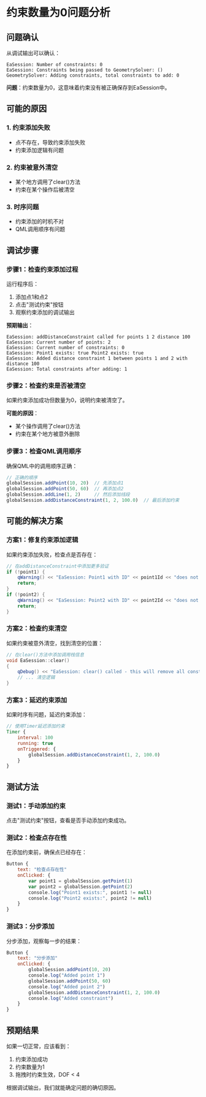# 约束数量为0问题分析

## 问题确认

从调试输出可以确认：
```
EaSession: Number of constraints: 0
EaSession: Constraints being passed to GeometrySolver: ()
GeometrySolver: Adding constraints, total constraints to add: 0
```

**问题**：约束数量为0，这意味着约束没有被正确保存到EaSession中。

## 可能的原因

### 1. 约束添加失败
- 点不存在，导致约束添加失败
- 约束添加逻辑有问题

### 2. 约束被意外清空
- 某个地方调用了clear()方法
- 约束在某个操作后被清空

### 3. 时序问题
- 约束添加的时机不对
- QML调用顺序有问题

## 调试步骤

### 步骤1：检查约束添加过程
运行程序后：
1. 添加点1和点2
2. 点击"测试约束"按钮
3. 观察约束添加的调试输出

**预期输出**：
```
EaSession: addDistanceConstraint called for points 1 2 distance 100
EaSession: Current number of points: 2
EaSession: Current number of constraints: 0
EaSession: Point1 exists: true Point2 exists: true
EaSession: Added distance constraint 1 between points 1 and 2 with distance 100
EaSession: Total constraints after adding: 1
```

### 步骤2：检查约束是否被清空
如果约束添加成功但数量为0，说明约束被清空了。

**可能的原因**：
- 某个操作调用了clear()方法
- 约束在某个地方被意外删除

### 步骤3：检查QML调用顺序
确保QML中的调用顺序正确：
```qml
// 正确的顺序
globalSession.addPoint(10, 20)  // 先添加点1
globalSession.addPoint(50, 60)  // 再添加点2
globalSession.addLine(1, 2)     // 然后添加线段
globalSession.addDistanceConstraint(1, 2, 100.0)  // 最后添加约束
```

## 可能的解决方案

### 方案1：修复约束添加逻辑
如果约束添加失败，检查点是否存在：
```cpp
// 在addDistanceConstraint中添加更多验证
if (!point1) {
    qWarning() << "EaSession: Point1 with ID" << point1Id << "does not exist";
    return;
}
if (!point2) {
    qWarning() << "EaSession: Point2 with ID" << point2Id << "does not exist";
    return;
}
```

### 方案2：检查约束清空
如果约束被意外清空，找到清空的位置：
```cpp
// 在clear()方法中添加调用栈信息
void EaSession::clear()
{
    qDebug() << "EaSession: clear() called - this will remove all constraints!";
    // ... 清空逻辑
}
```

### 方案3：延迟约束添加
如果时序有问题，延迟约束添加：
```qml
// 使用Timer延迟添加约束
Timer {
    interval: 100
    running: true
    onTriggered: {
        globalSession.addDistanceConstraint(1, 2, 100.0)
    }
}
```

## 测试方法

### 测试1：手动添加约束
点击"测试约束"按钮，查看是否手动添加约束成功。

### 测试2：检查点存在性
在添加约束前，确保点已经存在：
```qml
Button {
    text: "检查点存在性"
    onClicked: {
        var point1 = globalSession.getPoint(1)
        var point2 = globalSession.getPoint(2)
        console.log("Point1 exists:", point1 != null)
        console.log("Point2 exists:", point2 != null)
    }
}
```

### 测试3：分步添加
分步添加，观察每一步的结果：
```qml
Button {
    text: "分步添加"
    onClicked: {
        globalSession.addPoint(10, 20)
        console.log("Added point 1")
        globalSession.addPoint(50, 60)
        console.log("Added point 2")
        globalSession.addDistanceConstraint(1, 2, 100.0)
        console.log("Added constraint")
    }
}
```

## 预期结果

如果一切正常，应该看到：
1. 约束添加成功
2. 约束数量为1
3. 拖拽时约束生效，DOF < 4

根据调试输出，我们就能确定问题的确切原因。
